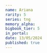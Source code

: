 ```yaml
---
name: Ariana
rarity: 5
series: tng
memory_alpha:
bigbook_tier: 5
in_portal:
date: 13/05/2024
published: true
---
```




